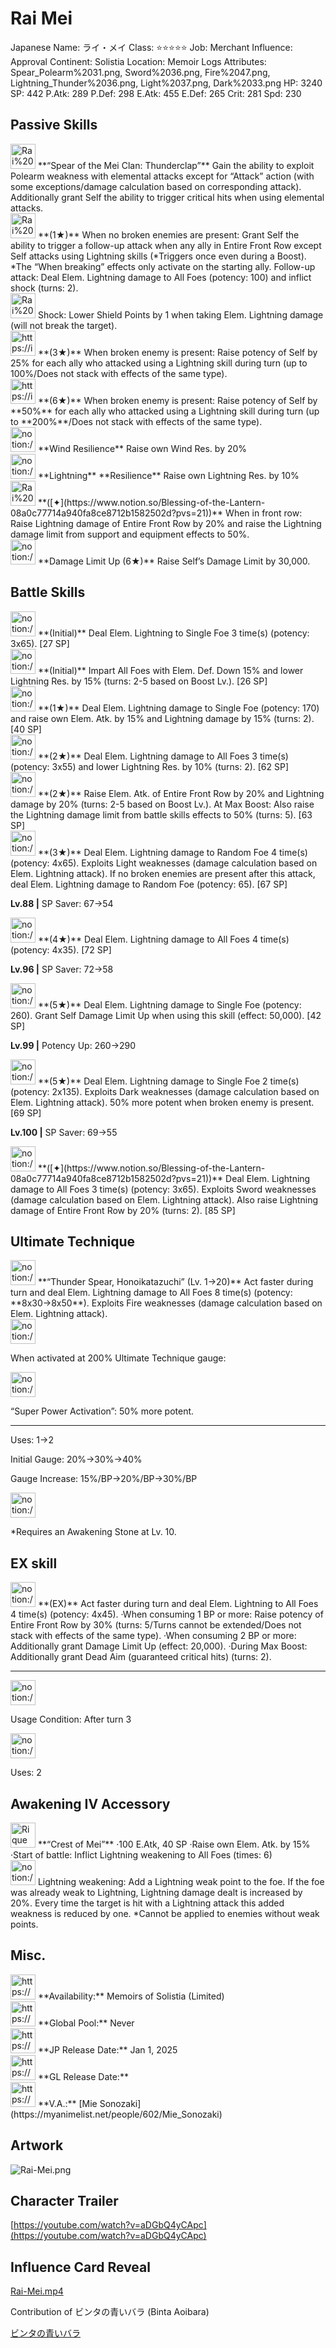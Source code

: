 # Rai Mei

Japanese Name: ライ・メイ
Class: ⭐️⭐️⭐️⭐️⭐️
Job: Merchant
Influence: Approval
Continent: Solistia
Location: Memoir Logs
Attributes: Spear_Polearm%2031.png, Sword%2036.png, Fire%2047.png, Lightning_Thunder%2036.png, Light%2037.png, Dark%2033.png
HP: 3240
SP: 442
P.Atk: 289
P.Def: 298
E.Atk: 455
E.Def: 265
Crit: 281
Spd: 230

## Passive Skills

<aside>
<img src="Rai%20Mei%2016debbc6539680b8820dde00d4fb0d3a/Gfd4C2_awAATu_N.jpg" alt="Rai%20Mei%2016debbc6539680b8820dde00d4fb0d3a/Gfd4C2_awAATu_N.jpg" width="40px" /> **“Spear of the Mei Clan: Thunderclap”**
Gain the ability to exploit Polearm weakness with elemental attacks except for “Attack” action (with some exceptions/damage calculation based on corresponding attack). Additionally grant Self the ability to trigger critical hits when using elemental attacks.

</aside>

<aside>
<img src="Rai%20Mei%2016debbc6539680b8820dde00d4fb0d3a/Follow-up_Lightning_attack.png" alt="Rai%20Mei%2016debbc6539680b8820dde00d4fb0d3a/Follow-up_Lightning_attack.png" width="40px" /> **(1★)**
When no broken enemies are present: Grant Self the ability to  trigger a follow-up attack when any ally in Entire Front Row except Self attacks using Lightning skills (*Triggers once even during a Boost). *The “When breaking” effects only activate on the starting ally.
Follow-up attack: Deal Elem. Lightning damage to All Foes (potency: 100) and inflict shock (turns: 2).

<aside>
<img src="Rai%20Mei%2016debbc6539680b8820dde00d4fb0d3a/Shock.png" alt="Rai%20Mei%2016debbc6539680b8820dde00d4fb0d3a/Shock.png" width="40px" /> Shock: Lower Shield Points by 1 when taking Elem. Lightning damage (will not break the target).

</aside>

</aside>

<aside>
<img src="https://img.game8.jp/8555995/288551ccf0604a2544262e1e3ed4bdff.png/show" alt="https://img.game8.jp/8555995/288551ccf0604a2544262e1e3ed4bdff.png/show" width="40px" /> **(3★)**
When broken enemy is present: Raise potency of Self by 25% for each ally who attacked using a Lightning skill during turn (up to 100%/Does not stack with effects of the same type).

<aside>
<img src="https://img.game8.jp/8555995/288551ccf0604a2544262e1e3ed4bdff.png/show" alt="https://img.game8.jp/8555995/288551ccf0604a2544262e1e3ed4bdff.png/show" width="40px" /> **(6★)**
When broken enemy is present: Raise potency of Self by **50%** for each ally who attacked using a Lightning skill during turn (up to **200%**/Does not stack with effects of the same type).

</aside>

</aside>

<aside>
<img src="notion://custom_emoji/2482af5e-3bb7-4af8-a110-df4150e44521/12bebbc6-5396-8030-9921-007a5b053371" alt="notion://custom_emoji/2482af5e-3bb7-4af8-a110-df4150e44521/12bebbc6-5396-8030-9921-007a5b053371" width="40px" /> **Wind Resilience**
Raise own Wind Res. by 20%

</aside>

<aside>
<img src="notion://custom_emoji/2482af5e-3bb7-4af8-a110-df4150e44521/12bebbc6-5396-8020-86e0-007a98d63318" alt="notion://custom_emoji/2482af5e-3bb7-4af8-a110-df4150e44521/12bebbc6-5396-8020-86e0-007a98d63318" width="40px" /> **Lightning** **Resilience**
Raise own Lightning Res. by 10%

</aside>

<aside>
<img src="Rai%20Mei%2016debbc6539680b8820dde00d4fb0d3a/Lightning_Augment.png" alt="Rai%20Mei%2016debbc6539680b8820dde00d4fb0d3a/Lightning_Augment.png" width="40px" /> **([✦](https://www.notion.so/Blessing-of-the-Lantern-08a0c77714a940fa8ce8712b1582502d?pvs=21))**
When in front row: Raise Lightning damage of Entire Front Row by 20% and raise the Lightning damage limit from support and equipment effects to 50%.

</aside>

<aside>
<img src="notion://custom_emoji/2482af5e-3bb7-4af8-a110-df4150e44521/17debbc6-5396-80a6-933a-007af3a7f551" alt="notion://custom_emoji/2482af5e-3bb7-4af8-a110-df4150e44521/17debbc6-5396-80a6-933a-007af3a7f551" width="40px" /> **Damage Limit Up (6★)**
Raise Self’s Damage Limit by 30,000.

</aside>

## Battle Skills

<aside>
<img src="notion://custom_emoji/2482af5e-3bb7-4af8-a110-df4150e44521/12bebbc6-5396-80ad-85b8-007a42bcb6ab" alt="notion://custom_emoji/2482af5e-3bb7-4af8-a110-df4150e44521/12bebbc6-5396-80ad-85b8-007a42bcb6ab" width="40px" /> **(Initial)**
Deal Elem. Lightning to Single Foe 3 time(s) (potency: 3x65). [27 SP]

</aside>

<aside>
<img src="notion://custom_emoji/2482af5e-3bb7-4af8-a110-df4150e44521/12bebbc6-5396-80fa-8d81-007a9ef1d9b2" alt="notion://custom_emoji/2482af5e-3bb7-4af8-a110-df4150e44521/12bebbc6-5396-80fa-8d81-007a9ef1d9b2" width="40px" /> **(Initial)**
Impart All Foes with Elem. Def. Down 15% and lower Lightning Res. by 15% (turns: 2-5 based on Boost Lv.). [26 SP]

</aside>

<aside>
<img src="notion://custom_emoji/2482af5e-3bb7-4af8-a110-df4150e44521/12bebbc6-5396-80ad-85b8-007a42bcb6ab" alt="notion://custom_emoji/2482af5e-3bb7-4af8-a110-df4150e44521/12bebbc6-5396-80ad-85b8-007a42bcb6ab" width="40px" /> **(1★)**
Deal Elem. Lightning damage to Single Foe (potency: 170) and raise own Elem. Atk. by 15% and Lightning damage by 15% (turns: 2). [40 SP]

</aside>

<aside>
<img src="notion://custom_emoji/2482af5e-3bb7-4af8-a110-df4150e44521/12bebbc6-5396-80ad-85b8-007a42bcb6ab" alt="notion://custom_emoji/2482af5e-3bb7-4af8-a110-df4150e44521/12bebbc6-5396-80ad-85b8-007a42bcb6ab" width="40px" /> **(2★)**
Deal Elem. Lightning damage to All Foes 3 time(s) (potency: 3x55) and lower Lightning Res. by 10% (turns: 2). [62 SP]

</aside>

<aside>
<img src="notion://custom_emoji/2482af5e-3bb7-4af8-a110-df4150e44521/12bebbc6-5396-80f9-b38d-007a8e50835c" alt="notion://custom_emoji/2482af5e-3bb7-4af8-a110-df4150e44521/12bebbc6-5396-80f9-b38d-007a8e50835c" width="40px" /> **(2★)**
Raise Elem. Atk. of Entire Front Row by 20% and Lightning damage by 20% (turns: 2-5 based on Boost Lv.). At Max Boost: Also raise the Lightning damage limit from battle skills effects to 50% (turns: 5). [63 SP]

</aside>

<aside>
<img src="notion://custom_emoji/2482af5e-3bb7-4af8-a110-df4150e44521/12bebbc6-5396-80ad-85b8-007a42bcb6ab" alt="notion://custom_emoji/2482af5e-3bb7-4af8-a110-df4150e44521/12bebbc6-5396-80ad-85b8-007a42bcb6ab" width="40px" /> **(3★)**
Deal Elem. Lightning damage to Random Foe 4 time(s) (potency: 4x65). Exploits Light weaknesses (damage calculation based on Elem. Lightning attack). If no broken enemies are present after this attack, deal Elem. Lightning damage to Random Foe (potency: 65). [67 SP]

**Lv.88 |** SP Saver: 67→54

</aside>

<aside>
<img src="notion://custom_emoji/2482af5e-3bb7-4af8-a110-df4150e44521/12bebbc6-5396-80ad-85b8-007a42bcb6ab" alt="notion://custom_emoji/2482af5e-3bb7-4af8-a110-df4150e44521/12bebbc6-5396-80ad-85b8-007a42bcb6ab" width="40px" /> **(4★)**
Deal Elem. Lightning damage to All Foes 4 time(s) (potency: 4x35). [72 SP]

**Lv.96 |** SP Saver: 72→58

</aside>

<aside>
<img src="notion://custom_emoji/2482af5e-3bb7-4af8-a110-df4150e44521/12bebbc6-5396-80ad-85b8-007a42bcb6ab" alt="notion://custom_emoji/2482af5e-3bb7-4af8-a110-df4150e44521/12bebbc6-5396-80ad-85b8-007a42bcb6ab" width="40px" /> **(5★)**
Deal Elem. Lightning damage to Single Foe (potency: 260). Grant Self Damage Limit Up when using this skill (effect: 50,000). [42 SP]

**Lv.99 |** Potency Up: 260→290

</aside>

<aside>
<img src="notion://custom_emoji/2482af5e-3bb7-4af8-a110-df4150e44521/12bebbc6-5396-80ad-85b8-007a42bcb6ab" alt="notion://custom_emoji/2482af5e-3bb7-4af8-a110-df4150e44521/12bebbc6-5396-80ad-85b8-007a42bcb6ab" width="40px" /> **(5★)**
Deal Elem. Lightning damage to Single Foe 2 time(s) (potency: 2x135). Exploits Dark weaknesses (damage calculation based on Elem. Lightning attack). 50% more potent when broken enemy is present. [69 SP]

**Lv.100 |** SP Saver: 69→55

</aside>

<aside>
<img src="notion://custom_emoji/2482af5e-3bb7-4af8-a110-df4150e44521/12bebbc6-5396-80ad-85b8-007a42bcb6ab" alt="notion://custom_emoji/2482af5e-3bb7-4af8-a110-df4150e44521/12bebbc6-5396-80ad-85b8-007a42bcb6ab" width="40px" /> **([✦](https://www.notion.so/Blessing-of-the-Lantern-08a0c77714a940fa8ce8712b1582502d?pvs=21))**
Deal Elem. Lightning damage to All Foes 3 time(s) (potency: 3x65). Exploits Sword weaknesses (damage calculation based on Elem. Lightning attack). Also raise Lightning damage of Entire Front Row by 20% (turns: 2). [85 SP]

</aside>

## Ultimate Technique

<aside>
<img src="notion://custom_emoji/2482af5e-3bb7-4af8-a110-df4150e44521/12bebbc6-5396-80ad-85b8-007a42bcb6ab" alt="notion://custom_emoji/2482af5e-3bb7-4af8-a110-df4150e44521/12bebbc6-5396-80ad-85b8-007a42bcb6ab" width="40px" /> **“Thunder Spear, Honoikatazuchi” (Lv. 1→20)**
Act faster during turn and deal Elem. Lightning damage to All Foes 8 time(s) (potency: **8x30→8x50**). Exploits Fire weaknesses (damage calculation based on Elem. Lightning attack).

<aside>
<img src="notion://custom_emoji/2482af5e-3bb7-4af8-a110-df4150e44521/137ebbc6-5396-80a2-a199-007a067e9993" alt="notion://custom_emoji/2482af5e-3bb7-4af8-a110-df4150e44521/137ebbc6-5396-80a2-a199-007a067e9993" width="40px" />

When activated at 200% Ultimate Technique gauge:

<aside>
<img src="notion://custom_emoji/2482af5e-3bb7-4af8-a110-df4150e44521/193ebbc6-5396-8035-8eea-007a52e85f9d" alt="notion://custom_emoji/2482af5e-3bb7-4af8-a110-df4150e44521/193ebbc6-5396-8035-8eea-007a52e85f9d" width="40px" />

“Super Power Activation”: 50% more potent.

</aside>

</aside>

---

Uses:
1→2

Initial Gauge:
20%→30%→40%

Gauge Increase:
15%/BP→20%/BP→30%/BP

<aside>
<img src="notion://custom_emoji/2482af5e-3bb7-4af8-a110-df4150e44521/182ebbc6-5396-80af-9978-007ac248795b" alt="notion://custom_emoji/2482af5e-3bb7-4af8-a110-df4150e44521/182ebbc6-5396-80af-9978-007ac248795b" width="40px" />

*Requires an Awakening Stone at Lv. 10.

</aside>

</aside>

## EX skill

<aside>
<img src="notion://custom_emoji/2482af5e-3bb7-4af8-a110-df4150e44521/12bebbc6-5396-80ad-85b8-007a42bcb6ab" alt="notion://custom_emoji/2482af5e-3bb7-4af8-a110-df4150e44521/12bebbc6-5396-80ad-85b8-007a42bcb6ab" width="40px" /> **(EX)**
Act faster during turn and deal Elem. Lightning to All Foes 4 time(s) (potency: 4x45).
·When consuming 1 BP or more: Raise potency of Entire Front Row by 30% (turns: 5/Turns cannot be extended/Does not stack with effects of the same type).
·When consuming 2 BP or more: Additionally grant Damage Limit Up (effect: 20,000).
·During Max Boost: Additionally grant Dead Aim (guaranteed critical hits) (turns: 2).

---

<aside>
<img src="notion://custom_emoji/2482af5e-3bb7-4af8-a110-df4150e44521/137ebbc6-5396-802c-b9bc-007a54884b6f" alt="notion://custom_emoji/2482af5e-3bb7-4af8-a110-df4150e44521/137ebbc6-5396-802c-b9bc-007a54884b6f" width="40px" />

Usage Condition: After turn 3

</aside>

<aside>
<img src="notion://custom_emoji/2482af5e-3bb7-4af8-a110-df4150e44521/137ebbc6-5396-80ba-9f36-007a936447ac" alt="notion://custom_emoji/2482af5e-3bb7-4af8-a110-df4150e44521/137ebbc6-5396-80ba-9f36-007a936447ac" width="40px" />

Uses: 2

</aside>

</aside>

## Awakening IV Accessory

<aside>
<img src="Rique%2003cb41beb766464083f85e40d3bfaf82/Awakening_IV.png" alt="Rique%2003cb41beb766464083f85e40d3bfaf82/Awakening_IV.png" width="40px" /> **“Crest of Mei”**
·100 E.Atk, 40 SP
·Raise own Elem. Atk. by 15%
·Start of battle: Inflict Lightning weakening to All Foes (times: 6)

<aside>
<img src="notion://custom_emoji/2482af5e-3bb7-4af8-a110-df4150e44521/175ebbc6-5396-80fa-a92b-007aecade192" alt="notion://custom_emoji/2482af5e-3bb7-4af8-a110-df4150e44521/175ebbc6-5396-80fa-a92b-007aecade192" width="40px" /> Lightning weakening: Add a Lightning weak point to the foe. If the foe was already weak to Lightning, Lightning damage dealt is increased by 20%. Every time the target is hit with a Lightning attack this added weakness is reduced by one. *Cannot be applied to enemies without weak points.

</aside>

</aside>

## Misc.

<aside>
<img src="https://www.notion.so/icons/gift_gray.svg" alt="https://www.notion.so/icons/gift_gray.svg" width="40px" /> **Availability:** Memoirs of Solistia (Limited)

</aside>

<aside>
<img src="https://www.notion.so/icons/globe_gray.svg" alt="https://www.notion.so/icons/globe_gray.svg" width="40px" /> **Global Pool:** Never

</aside>

<aside>
<img src="https://www.notion.so/icons/calendar_red.svg" alt="https://www.notion.so/icons/calendar_red.svg" width="40px" /> **JP Release Date:**
Jan 1, 2025

</aside>

<aside>
<img src="https://www.notion.so/icons/calendar_blue.svg" alt="https://www.notion.so/icons/calendar_blue.svg" width="40px" /> **GL Release Date:**

</aside>

<aside>
<img src="https://www.notion.so/icons/microphone_gray.svg" alt="https://www.notion.so/icons/microphone_gray.svg" width="40px" /> **V.A.:** [Mie Sonozaki](https://myanimelist.net/people/602/Mie_Sonozaki)

</aside>

## Artwork

![Rai-Mei.png](Rai%20Mei%2016debbc6539680b8820dde00d4fb0d3a/Rai-Mei.png)

## Character Trailer

[https://youtube.com/watch?v=aDGbQ4yCApc](https://youtube.com/watch?v=aDGbQ4yCApc)

## Influence Card Reveal

[Rai-Mei.mp4](Rai%20Mei%2016debbc6539680b8820dde00d4fb0d3a/Rai-Mei.mp4)

Contribution of ビンタの青いバラ (Binta Aoibara)

[ビンタの青いバラ](https://www.youtube.com/@binta_aoibara)